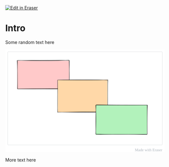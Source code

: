 [![Edit in Eraser](https://firebasestorage.googleapis.com/v0/b/second-petal-295822.appspot.com/o/images%2Fgithub%2FOpen%20in%20Eraser.svg?alt=media&token=968381c8-a7e7-472a-8ed6-4a6626da5501)](http://localhost:3001/workspace/fJSxP1R41kk0Sq1rxpme)
# Intro
Some random text here

![HeyFigureWorld](.eraser/fJSxP1R41kk0Sq1rxpme___KGdl1cAserJoq4bKZfOinmthcISW___---figure---LAakdLEOh0EvKmWepCV9Gg.svg "HeyFigureWorld")

More text here


<!--- Eraser file: http://localhost:3001/workspace/fJSxP1R41kk0Sq1rxpme --->
